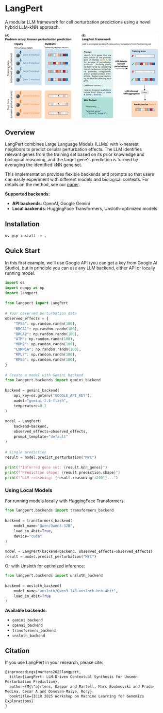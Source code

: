 # LangPert

A modular LLM framework for cell perturbation predictions using a novel hybrid LLM-kNN approach.

![](figures/langpert_framework.png)

## Overview

LangPert combines Large Language Models (LLMs) with k-nearest neighbors to predict cellular perturbation effects. The LLM identifies relevant genes from the training set based on its prior knowledge and biological reasoning, and the target gene's prediction is formed by averaging the identified kNN gene set.

This implementation provides flexible backends and prompts so that users can easily experiment with different models and biological contexts. For details on the method, see our [paper](https://openreview.net/forum?id=Tmx4o3Jg55). 

**Supported backends:**

- **API backends**: OpenAI, Google Gemini
- **Local backends**: HuggingFace Transformers, Unsloth-optimized models


## Installation

```bash
uv pip install -e .
```

## Quick Start

In this first example, we'll use Google API (you can get a key from Google AI Studio), but in principle you can use any LLM backend, either API or locally running model.


```python
import os
import numpy as np
import langpert

from langpert import LangPert

# Your observed perturbation data
observed_effects = {
    "TP53": np.random.randn(100),
    "BRCA1": np.random.randn(100),
    "BRCA2": np.random.randn(100),
    "ATM": np.random.randn(100),
    "MDM2": np.random.randn(100),
    "CDKN1A": np.random.randn(100),
    "RPL7": np.random.randn(100),
    "RPS6": np.random.randn(100),
}

# Create a model with Gemini backend
from langpert.backends import gemini_backend

backend = gemini_backend(
    api_key=os.getenv("GOOGLE_API_KEY"),
    model="gemini-2.5-flash",
    temperature=0.2
)

model = LangPert(
    backend=backend,
    observed_effects=observed_effects,
    prompt_template="default"
)

# Single prediction
result = model.predict_perturbation("MYC")

print(f"Inferred gene set: {result.knn_genes}")
print(f"Prediction shape: {result.prediction.shape}")
print(f"LLM reasoning: {result.reasoning[:200]}...")

```

### Using Local Models

For running models locally with HuggingFace Transformers:

```python
from langpert.backends import transformers_backend

backend = transformers_backend(
    model_name="Qwen/Qwen3-32B",
    load_in_4bit=True, 
    device="cuda"
)

model = LangPert(backend=backend, observed_effects=observed_effects)
result = model.predict_perturbation("MYC")
```

Or with Unsloth for optimized inference:

```python
from langpert.backends import unsloth_backend

backend = unsloth_backend(
    model_name="unsloth/Qwen3-14B-unsloth-bnb-4bit",
    load_in_4bit=True
)
```

**Available backends:** 

- `gemini_backend`
- `openai_backend`
- `transformers_backend`
- `unsloth_backend`


## Citation

If you use LangPert in your research, please cite:

```
@inproceedings{martens2025langpert,
  title={LangPert: LLM-Driven Contextual Synthesis for Unseen Perturbation Prediction},
  author={M{\"a}rtens, Kaspar and Martell, Marc Boubnovski and Prada-Medina, Cesar A and Donovan-Maiye, Rory},
  booktitle={ICLR 2025 Workshop on Machine Learning for Genomics Explorations}
}
```
